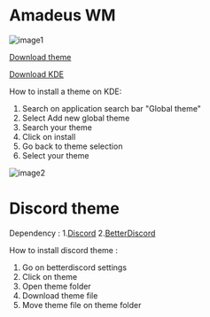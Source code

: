 # Amadeus WM
![image1](https://i.ibb.co/kJSTt9C/Screenshot-20200805-183251.png)

[Download theme](https://store.kde.org/p/1235613)

[Download KDE](https://kde.org/download/)

How to install a theme on KDE:
  1. Search on application search bar "Global theme"
  2. Select Add new global theme
  3. Search your theme
  4. Click on install
  5. Go back to theme selection
  6. Select your theme

![image2](https://i.ibb.co/XWFsqHm/Screenshot-20200819-194732.png)

# Discord theme

Dependency :
  1.[Discord](https://discord.com) 
  2.[BetterDiscord](https://betterdiscord.net/home)

How to install discord theme : 
  1. Go on betterdiscord settings
  2. Click on theme
  3. Open theme folder 
  4. Download theme file 
  5. Move theme file on theme folder
